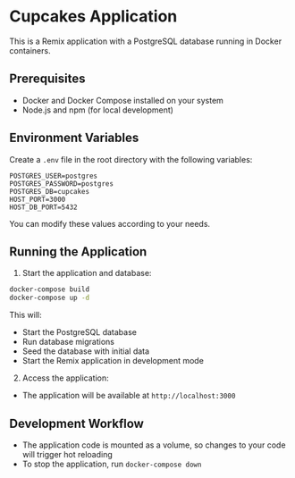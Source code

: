 # Cupcakes Application

This is a Remix application with a PostgreSQL database running in Docker containers.

## Prerequisites

- Docker and Docker Compose installed on your system
- Node.js and npm (for local development)

## Environment Variables

Create a `.env` file in the root directory with the following variables:

```env
POSTGRES_USER=postgres
POSTGRES_PASSWORD=postgres
POSTGRES_DB=cupcakes
HOST_PORT=3000
HOST_DB_PORT=5432
```

You can modify these values according to your needs.

## Running the Application

1. Start the application and database:

```bash
docker-compose build
docker-compose up -d
```

This will:
- Start the PostgreSQL database
- Run database migrations
- Seed the database with initial data
- Start the Remix application in development mode

2. Access the application:
- The application will be available at `http://localhost:3000`

## Development Workflow

- The application code is mounted as a volume, so changes to your code will trigger hot reloading
- To stop the application, run `docker-compose down`

```

